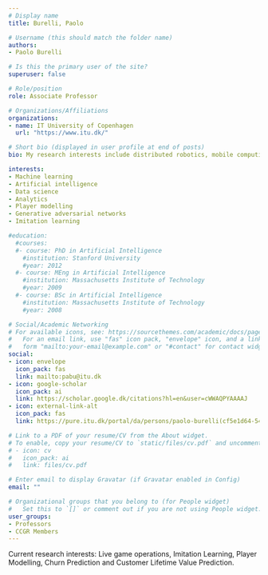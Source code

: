 ```yaml
---
# Display name
title: Burelli, Paolo

# Username (this should match the folder name)
authors:
- Paolo Burelli

# Is this the primary user of the site?
superuser: false

# Role/position
role: Associate Professor

# Organizations/Affiliations
organizations:
- name: IT University of Copenhagen
  url: "https://www.itu.dk/"

# Short bio (displayed in user profile at end of posts)
bio: My research interests include distributed robotics, mobile computing and programmable matter.

interests:
- Machine learning
- Artificial intelligence
- Data science
- Analytics
- Player modelling
- Generative adversarial networks
- Imitation learning

#education:
  #courses:
  #- course: PhD in Artificial Intelligence
    #institution: Stanford University
    #year: 2012
  #- course: MEng in Artificial Intelligence
    #institution: Massachusetts Institute of Technology
    #year: 2009
  #- course: BSc in Artificial Intelligence
    #institution: Massachusetts Institute of Technology
    #year: 2008

# Social/Academic Networking
# For available icons, see: https://sourcethemes.com/academic/docs/page-builder/#icons
#   For an email link, use "fas" icon pack, "envelope" icon, and a link in the
#   form "mailto:your-email@example.com" or "#contact" for contact widget.
social:
- icon: envelope
  icon_pack: fas
  link: mailto:pabu@itu.dk
- icon: google-scholar
  icon_pack: ai
  link: https://scholar.google.dk/citations?hl=en&user=cWWAQPYAAAAJ
- icon: external-link-alt
  icon_pack: fas
  link: https://pure.itu.dk/portal/da/persons/paolo-burelli(cf5e1d64-5489-4534-ba34-8dba5fd354a6).html 

# Link to a PDF of your resume/CV from the About widget.
# To enable, copy your resume/CV to `static/files/cv.pdf` and uncomment the lines below.
# - icon: cv
#   icon_pack: ai
#   link: files/cv.pdf

# Enter email to display Gravatar (if Gravatar enabled in Config)
email: ""

# Organizational groups that you belong to (for People widget)
#   Set this to `[]` or comment out if you are not using People widget.
user_groups:
- Professors
- CCGR Members
---
```


Current research interests: Live game operations, Imitation Learning, Player Modelling, Churn Prediction and Customer Lifetime Value Prediction.